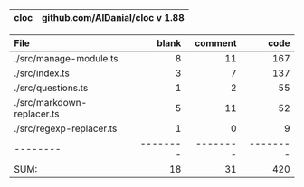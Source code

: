 cloc|github.com/AlDanial/cloc v 1.88
--- | ---

File|blank|comment|code
:-------|-------:|-------:|-------:
./src/manage-module.ts|8|11|167
./src/index.ts|3|7|137
./src/questions.ts|1|2|55
./src/markdown-replacer.ts|5|11|52
./src/regexp-replacer.ts|1|0|9
--------|--------|--------|--------
SUM:|18|31|420
